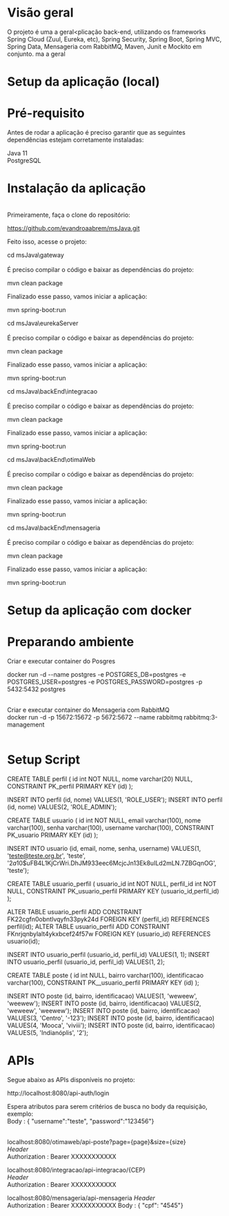<b><h1>Visão geral</h1></b>

O projeto é uma a geral</h1><plicação back-end, utilizando os frameworks Spring Cloud (Zuul, Eureka, etc), Spring Security, Spring Boot,  Spring MVC, Spring Data, Mensageria com RabbitMQ, Maven, Junit e Mockito em conjunto.
ma a geral</h1>

<b><h1>Setup da aplicação (local)</h1></b>

<b><h1>Pré-requisito</h1></b>
Antes de rodar a aplicação é preciso garantir que as seguintes dependências estejam corretamente instaladas:

Java 11<br>
PostgreSQL


<b><h1>Instalação da aplicação</b></h1>  
  Primeiramente, faça o clone do repositório:
  
  https://github.com/evandroaabrem/msJava.git
  
  
  Feito isso, acesse o projeto:

cd msJava\gateway<br><br>
É preciso compilar o código e baixar as dependências do projeto:

mvn clean package

Finalizado esse passo, vamos iniciar a aplicação:

mvn spring-boot:run


cd msJava\eurekaServer<br><br>
É preciso compilar o código e baixar as dependências do projeto:

mvn clean package

Finalizado esse passo, vamos iniciar a aplicação:

mvn spring-boot:run


cd msJava\backEnd\integracao<br><br>
É preciso compilar o código e baixar as dependências do projeto:

mvn clean package

Finalizado esse passo, vamos iniciar a aplicação:

mvn spring-boot:run

cd msJava\backEnd\otimaWeb<br><br>
É preciso compilar o código e baixar as dependências do projeto:

mvn clean package

Finalizado esse passo, vamos iniciar a aplicação:

mvn spring-boot:run


cd msJava\backEnd\mensageria<br><br>
É preciso compilar o código e baixar as dependências do projeto:

mvn clean package

Finalizado esse passo, vamos iniciar a aplicação:

mvn spring-boot:run

<b><h1>Setup da aplicação com docker</b></h1>

<b><h1>Preparando ambiente</b></h1>

Criar e executar container do Posgres <br>

docker run -d --name postgres -e POSTGRES_DB=postgres -e POSTGRES_USER=postgres -e POSTGRES_PASSWORD=postgres -p 5432:5432 postgres
<br><br>

Criar e executar container do Mensageria com RabbitMQ <br>
docker run -d -p 15672:15672 -p 5672:5672 --name rabbitmq rabbitmq:3-management
<br><br>
<b><h1>Setup Script</b></h1>

CREATE TABLE perfil (
	id int NOT NULL,
	nome varchar(20) NULL,
	CONSTRAINT PK_perfil PRIMARY KEY (id)
);

INSERT INTO perfil
(id, nome)
VALUES(1, 'ROLE_USER');
INSERT INTO perfil
(id, nome)
VALUES(2, 'ROLE_ADMIN');

CREATE TABLE usuario (
	id int NOT NULL,
	email varchar(100),
	nome varchar(100),
	senha varchar(100),
	username varchar(100),
	CONSTRAINT PK_usuario PRIMARY KEY (id)
);

INSERT INTO usuario
(id, email, nome, senha, username)
VALUES(1, 'teste@teste.org.br', 'teste', '$2a$10$uFB4L1KjCrWri.DhJM933eec6McjcJn13Ek8uILd2mLN.7ZBGqnOG', 'teste');

CREATE TABLE usuario_perfil (
	usuario_id int NOT NULL,
	perfil_id int NOT NULL,
	CONSTRAINT PK_usuario_perfil PRIMARY KEY (usuario_id,perfil_id)
);

ALTER TABLE usuario_perfil ADD CONSTRAINT FK22cgfn0obntlvqyfn33pyk24d FOREIGN KEY (perfil_id) REFERENCES perfil(id);
ALTER TABLE usuario_perfil ADD CONSTRAINT FKnrjqnbylalt4ykxbcef24f57w FOREIGN KEY (usuario_id) REFERENCES usuario(id);

INSERT INTO usuario_perfil
(usuario_id, perfil_id)
VALUES(1, 1);
INSERT INTO usuario_perfil
(usuario_id, perfil_id)
VALUES(1, 2);

CREATE TABLE poste (
	id int NULL,
	bairro varchar(100),
	identificacao varchar(100),
	CONSTRAINT PK__usuario_perfil PRIMARY KEY (id)
);

INSERT INTO poste
(id, bairro, identificacao)
VALUES(1, 'weweew', 'weewew');
INSERT INTO poste
(id, bairro, identificacao)
VALUES(2, 'weweew', 'weewew');
INSERT INTO poste
(id, bairro, identificacao)
VALUES(3, 'Centro', '-123');
INSERT INTO poste
(id, bairro, identificacao)
VALUES(4, 'Mooca', 'viviii');
INSERT INTO poste
(id, bairro, identificacao)
VALUES(5, 'Indianóplis', '2');


<b><h1>APIs</b></h1>

Segue abaixo as APIs disponíveis no projeto:<br>

http://localhost:8080/api-auth/login<br>

Espera atributos para serem critérios de busca no body da requisição, exemplo:<br>
Body : { "username":"teste", "password":"123456"}<br><br>

localhost:8080/otimaweb/api-poste?page={page}&size={size}<br>
<i>Header</i><br>
    Authorization : Bearer XXXXXXXXXXX

localhost:8080/integracao/api-integracao/{CEP}<br>
<i>Header</i><br>
    Authorization : Bearer XXXXXXXXXXX


localhost:8080/mensageria/api-mensageria
<i>Header</i><br>
    Authorization : Bearer XXXXXXXXXXX
Body : { "cpf": "4545"}



